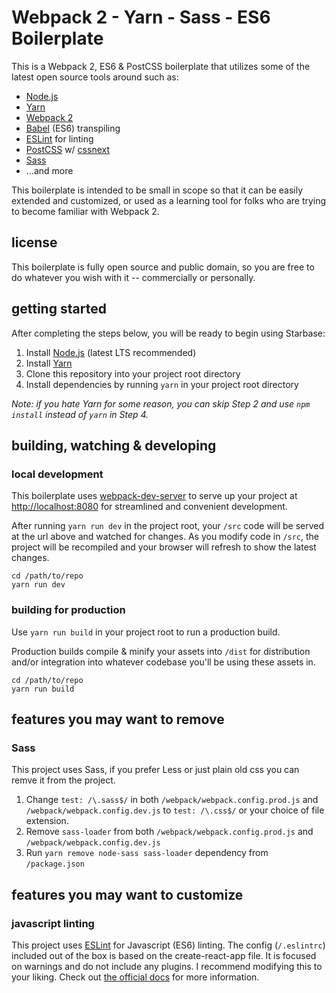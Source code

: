 # Webpack 2 - Yarn - Sass - ES6 Boilerplate

This is a Webpack 2, ES6 & PostCSS boilerplate that utilizes some of the latest open source tools around such as:

* [Node.js](https://github.com/nodejs/node)
* [Yarn](https://github.com/yarnpkg)
* [Webpack 2](https://github.com/webpack/webpack)
* [Babel](https://github.com/babel/babel) (ES6) transpiling
* [ESLint](https://github.com/eslint/eslint) for linting
* [PostCSS](https://github.com/postcss/postcss) w/ [cssnext](https://github.com/MoOx/postcss-cssnext)
* [Sass](https://github.com/sass/sass)
* ...and more

This boilerplate is intended to be small in scope so that it can be easily extended and customized, or used as a learning tool for folks who are trying to become familiar with Webpack 2.

## license
This boilerplate is fully open source and public domain, so you are free to do whatever you wish with it -- commercially or personally.

## getting started
After completing the steps below, you will be ready to begin using Starbase:

1. Install [Node.js](https://nodejs.org) (latest LTS recommended)
2. Install [Yarn](https://yarnpkg.com)
3. Clone this repository into your project root directory
4. Install dependencies by running `yarn` in your project root directory

_Note: if you hate Yarn for some reason, you can skip Step 2 and use `npm install` instead  of `yarn` in Step 4._

## building, watching & developing

### local development
This boilerplate uses [webpack-dev-server](https://github.com/webpack/webpack-dev-server) to serve up your project at [http://localhost:8080](http://localhost:8080) for streamlined and convenient development.

After running `yarn run dev` in the project root, your `/src` code will be served at the url above and watched for changes. As you modify code in `/src`, the project will be recompiled and your browser will refresh to show the latest changes.

```
cd /path/to/repo
yarn run dev
```

### building for production
Use `yarn run build` in your project root to run a production build.

Production builds compile & minify your assets into `/dist` for distribution and/or integration into whatever codebase you'll be using these assets in.

```
cd /path/to/repo
yarn run build
```

## features you may want to remove

### Sass

This project uses Sass, if you prefer Less or just plain old css you can remve it from the project.

1. Change `test: /\.sass$/` in both `/webpack/webpack.config.prod.js` and `/webpack/webpack.config.dev.js` to `test: /\.css$/` or your choice of file extension.
2. Remove `sass-loader` from both `/webpack/webpack.config.prod.js` and `/webpack/webpack.config.dev.js`
3. Run `yarn remove node-sass sass-loader` dependency from `/package.json`

## features you may want to customize

### javascript linting

This project uses [ESLint](http://eslint.org/) for Javascript (ES6) linting. The config (`/.eslintrc`) included out of the box is based on the create-react-app file. It is focused on warnings and do not include any plugins. I recommend modifying this to your liking. Check out [the official docs](http://eslint.org/docs/2.0.0/rules/) for more information.
